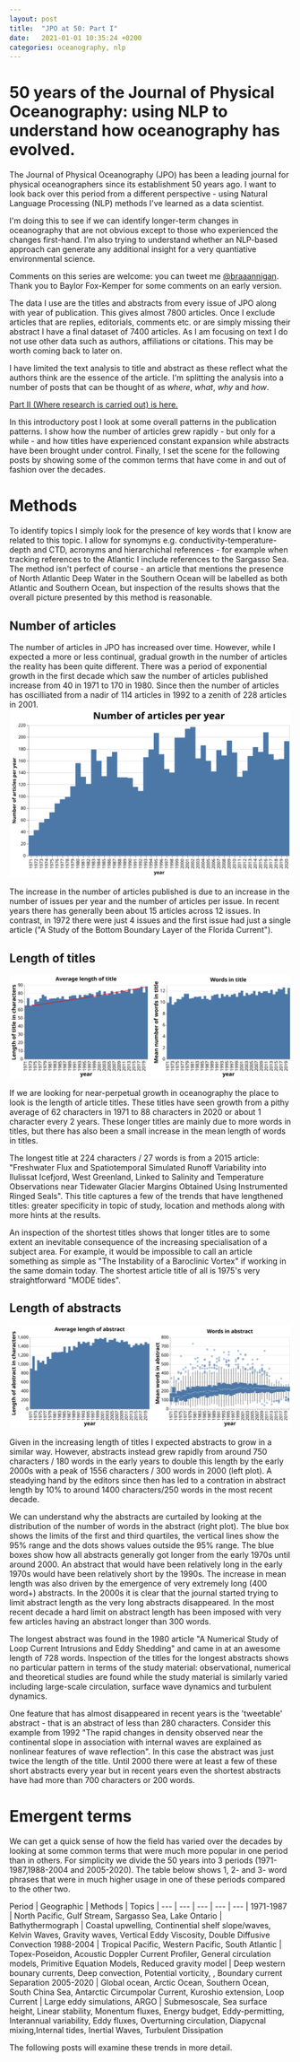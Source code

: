 ```yaml
---
layout: post
title:  "JPO at 50: Part I"
date:   2021-01-01 10:35:24 +0200
categories: oceanography, nlp
---
```


# 50 years of the Journal of Physical Oceanography: using NLP to understand how oceanography has evolved.
The Journal of Physical Oceanography (JPO) has been a leading journal for physical oceanographers since its
establishment 50 years ago. I want to look back over this period from a different perspective - using Natural Language Processing (NLP) methods I've learned as a data scientist.

I'm doing this to see if we can identify longer-term changes in oceanography that are not obvious except to those who experienced the changes first-hand. I'm also trying to understand whether an NLP-based approach can generate any additional insight for a very quantiative environmental science.

Comments on this series are welcome: you can tweet me [@braaannigan](https://twitter.com/braaannigan). Thank you to Baylor Fox-Kemper for some comments on an early version.

The data I use are the titles and abstracts from every issue of JPO along with year of publication.
This gives almost 7800 articles. Once I exclude articles that are replies, editorials, comments etc. or are simply missing their
abstract I have a final dataset of 7400 articles. As I am focusing on text I do not use other data such as authors, affiliations or citations. This may be worth coming back to later on.

I have limited the text analysis to title and abstract as these reflect what the authors think are the essence of the article. I'm  splitting the analysis into a number of posts that can be thought of as *where*, *what*, *why* and *how*. 

[Part II (Where research is carried out) is here.](https://braaannigan.github.io/oceanography,/nlp/2021/01/10/jpo-where.html)

In this introductory post I look at some overall patterns in the publication patterns. I show how the number of articles grew rapidly - but only for a while - and how titles have experienced constant expansion while abstracts have been brought under control. Finally, I set the scene for the following posts by showing some of the common terms that have come in and out of fashion over the decades.

# Methods

To identify topics I simply look for the presence of key words that I know are related to this topic. I allow for synomyns e.g. conductivity-temperature-depth and CTD, acronyms and hierarchichal references - for example when tracking references to the Atlantic I include references to the Sargasso Sea.  The method isn't perfect of course - an article that mentions the presence of North Atlantic Deep Water in the Southern Ocean will be labelled as both Atlantic and Southern Ocean, but inspection of the results shows that the overall picture presented by this method is reasonable.

## Number of articles
The number of articles in JPO has increased over time. However, while I expected a more or less continual, gradual growth in the number of articles the reality has been quite different. There was a period of exponential growth in the first decade which saw the number of articles published increase from 40 in 1971 to 170 in 1980. Since then the number of articles has oscilliated from a nadir of 114 articles in 1992 to a zenith of 228 articles in 2001.
![Number of articles per year](/img/totalArticles.svg)

The increase in the number of articles published is due to an increase in the number of issues per year and the number of
articles per issue. In recent years there has generally been about 15 articles across 12 issues. In contrast, in 1972 there were just 4 issues and the first issue had just a single article ("A Study of the Bottom Boundary Layer of the Florida Current").


## Length of titles
![Length of articles' titles](/img/titleLength.svg)

If we are looking for near-perpetual growth in oceanography the place to look is the length of article titles. These titles have seen growth from a pithy average of 62 characters in 1971 to 88 characters in 2020 or about 1 character every 2 years. These longer titles are mainly due to more words in titles, but there has also been a small increase in the mean length of words in titles.

The longest title at 224 characters / 27 words is from a 2015 article: "Freshwater Flux and Spatiotemporal Simulated Runoff Variability into Ilulissat Icefjord, West Greenland, Linked to Salinity and Temperature Observations near Tidewater Glacier Margins Obtained Using Instrumented Ringed Seals". This title captures a few of the trends that have lengthened titles: greater
specificity in topic of study, location and methods along with more hints at the results.

An inspection of the shortest titles shows that longer titles are to some extent an inevitable consequence of the increasing specialisation of a subject area. For example, it would be impossible to call an article something as simple as "The Instability of a Baroclinic Vortex" if working in the same domain today. The shortest article title of all is 1975's very straightforward "MODE tides".

## Length of abstracts
![Length of articles' abstracts](/img/abstractLength.svg)

Given in the increasing length of titles I expected abstracts to grow in a similar way. However, abstracts instead grew rapidly from around 750 characters / 180 words in the early years to double this length by the early 2000s with a peak of 1556 characters / 300 words in 2000 (left plot). A steadying hand by the editors since then has led to a contration in abstract length by 10% to around 1400 characters/250 words in the most recent decade. 

We can understand why the abstracts are curtailed by looking at the distribution of the number of words in the abstract (right plot). The blue box shows the limits of the first and third quartiles, the vertical lines show the 95% range and the dots shows values outside the 95% range. The blue boxes show how all abstracts generally got longer from the early 1970s until around 2000. An abstract that would have been relatively long in the early 1970s would have been relatively short by the 1990s. The increase in mean length was also driven by the emergence of very extremely long (400 word+) abstracts. In the 2000s it is clear that the journal started trying to limit abstract length as the very long abstracts disappeared. In the most recent decade a hard limit on abstract length has been imposed with very few articles having an abstract longer than 300 words. 

The longest abstract was found in the 1980 article "A Numerical Study of Loop Current Intrusions and Eddy Shedding" and came in at an awesome length of 728 words. Inspection of the titles for the longest abstracts shows no particular pattern in terms of the study material: observational, numerical and theoretical studies are found while the study material is similarly varied including large-scale circulation, surface wave dynamics and turbulent dynamics.

One feature that has almost disappeared in recent years is the 'tweetable' abstract - that is an abstract of less than 280 characters. Consider this example from 1992 "The rapid changes in density observed near the continental slope in association with internal waves are explained as nonlinear features of wave reflection". In this case the abstract was just twice the length of the title.  Until 2000 there were at least a few of these short abstracts every year but in recent years even the shortest
abstracts have had more than 700 characters or 200 words.

# Emergent terms
We can get a quick sense of how the field has varied over the decades by looking at some common terms that were much more popular in one period than in others. For simplicity we divide the 50 years into 3 periods (1971-1987,1988-2004 and 2005-2020). The table below shows 1, 2- and 3- word phrases that were in much higher usage in one of these periods compared to the other two.

Period | Geographic | Methods | Topics |
 --- | --- | --- | --- | --- |
1971-1987 | North Pacific, Gulf Stream, Sargasso Sea, Lake Ontario | Bathythermograph | Coastal upwelling, Continential shelf slope/waves, Kelvin Waves, Gravity waves, Vertical Eddy Viscosity, Double Diffusive Convection
1988-2004 | Tropical Pacific, Western Pacific, South Atlantic | Topex-Poseidon, Acoustic Doppler Current Profiler, General circulation models, Primitive Equation Models, Reduced gravity model | Deep western bounary currents, Deep convection, Potential vorticity, , Boundary current Separation
2005-2020 | Global ocean, Arctic Ocean, Southern Ocean, South China Sea, Antarctic Circumpolar Current, Kuroshio extension, Loop Current | Large eddy simulations, ARGO | Submesoscale, Sea surface height, Linear stability, Monentum fluxes, Energy budget, Eddy-permitting, Interannual variability, Eddy fluxes, Overturning circulation, Diapycnal mixing,Internal tides, Inertial Waves, Turbulent Dissipation

The following posts will examine these trends in more detail.
